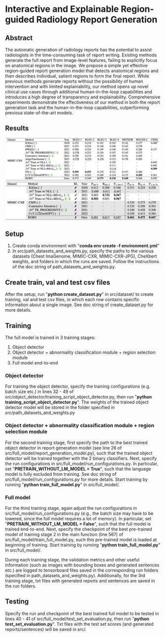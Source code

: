 # Interactive and Explainable Region-guided Radiology Report Generation

## Abstract

The automatic generation of radiology reports has the potential to assist radiologists in the time-consuming task of report writing. Existing methods generate the full report from image-level features, failing to explicitly focus on anatomical regions in the image. We propose a simple yet effective region-guided report generation model that detects anatomical regions and then describes individual, salient regions to form the final report. While previous methods generate reports without the possibility of human intervention and with limited explainability, our method opens up novel clinical use cases through additional human-in-the-loop capabilities and introduces a high degree of transparency and explainability. Comprehensive experiments demonstrate the effectiveness of our method in both the report generation task and the human-in-the-loop capabilities, outperforming previous state-of-the-art models.

## Results

![image info](./figures_repo/nlg_metrics_table.png)
![image info](./figures_repo/clinical_efficacy_metrics_table.png)

## Setup

1. Create conda environment with "**conda env create -f environment.yml**"
2. In src/path_datasets_and_weights.py, specify the paths to the various datasets (Chest ImaGenome, MIMIC-CXR, MIMIC-CXR-JPG), CheXbert weights, and folders in which the runs are saved. Follow the instructions of the doc string of path_datasets_and_weights.py.

## Create train, val and test csv files

After the setup, run "**python create_dataset.py**" in src/dataset/ to create training, val and test csv files, in which each row contains specific information about a single image. See doc string of create_dataset.py for more details.

## Training

The full model is trained in 3 training stages:

1. Object detector
2. Object detector + abnormality classification module + region selection module
3. Full model end-to-end

### Object detector

For training the object detector, specify the training configurations (e.g. batch size etc.) in lines 32 - 49 of src/object_detector/training_script_object_detector.py, then run "**python training_script_object_detector.py**".
The weights of the trained object detector model will be stored in the folder specified in src/path_datasets_and_weights.py

### Object detector + abnormality classification module + region selection module

For the second training stage, first specify the path to the best trained object detector in report generation model (see line 26 of src/full_model/report_generation_model.py), such that the trained object detector will be trained together with the 2 binary classifiers.
Next, specify the run configurations in src/full_model/run_configurations.py. In particular, set "**PRETRAIN_WITHOUT_LM_MODEL = True**",
such that the language model is fully excluded from training. See doc string of src/full_model/run_configurations.py for more details.
Start training by running "**python train_full_model.py**" in src/full_model/.

### Full model

For the third training stage, again adjust the run configurations in src/full_model/run_configurations.py (e.g., the batch size may have to be lowered, since the full model requires a lot of memory). In particular, set "**PRETRAIN_WITHOUT_LM_MODEL = False**", such that the full model is trained end-to-end. Next, specify the checkpoint of the best pre-trained model of training stage 2 in the main function (line 567) of src/full_model/train_full_model.py, such this pre-trained model is loaded at beginning of training. Start training by running "**python train_full_model.py**" in src/full_model/.
 
During each training stage, the validation metrics and other useful information (such as images with bounding boxes and generated sentences etc.) are logged to tensorboard files saved in the corresponding run folders (specified in path_datasets_and_weights.py). Additionally, for the 3rd training stage, txt files with generated reports and sentences are saved in the run folders. 

## Testing

Specify the run and checkpoint of the best trained full model to be tested in lines 40 - 41 of src/full_model/test_set_evaluation.py, then run "**python test_set_evaluation.py**". Txt files with the test set scores (and generated reports/sentences) will be saved in src/.
